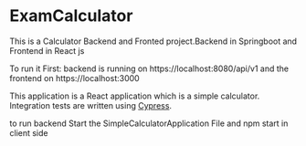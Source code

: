 # ExamCalculator

This is a Calculator Backend and Fronted project.Backend in Springboot and 
Frontend in React js

To run it First:
backend is running on https://localhost:8080/api/v1
 and the frontend on https://localhost:3000
 
 This application is a React application which is a simple calculator.
Integration tests are written using [Cypress](https://www.cypress.io/).

to run backend Start the SimpleCalculatorApplication File 
and npm start in client side


